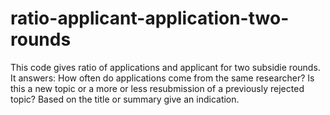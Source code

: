 # ratio-applicant-application-two-rounds
This code gives ratio of applications and applicant for two subsidie rounds. It answers: How often do applications come from the same researcher? Is this a new topic or a more or less resubmission of a previously rejected topic? Based on the title or summary give an indication.
